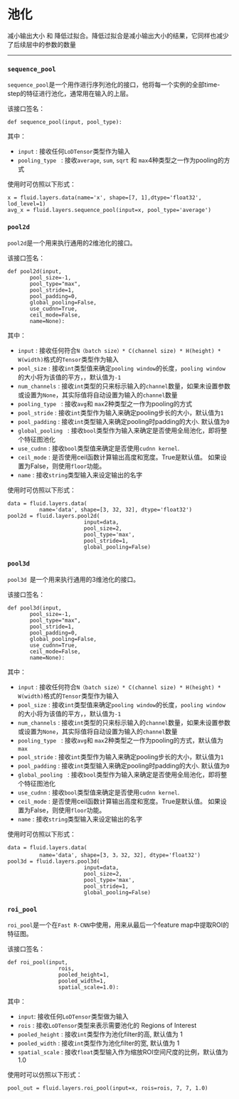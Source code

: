 # 池化

减小输出大小 和 降低过拟合。降低过拟合是减小输出大小的结果，它同样也减少了后续层中的参数的数量

***
### `sequence_pool`
`sequence_pool`是一个用作进行序列池化的接口，他将每一个实例的全部time-step的特征进行池化，通常用在输入的上层。          

该接口签名：


	def sequence_pool(input, pool_type):

其中： 

- `input` : 接收任何`LoDTensor`类型作为输入
- `pooling_type ` : 接收`average`, `sum`, `sqrt` 和 `max`4种类型之一作为pooling的方式

使用时可仿照以下形式：

	x = fluid.layers.data(name='x', shape=[7, 1],dtype='float32', lod_level=1)
	avg_x = fluid.layers.sequence_pool(input=x, pool_type='average')



### `pool2d`

`pool2d`是一个用来执行通用的2维池化的接口。          

该接口签名：
	
	def pool2d(input,
           pool_size=-1,
           pool_type="max",
           pool_stride=1,
           pool_padding=0,
           global_pooling=False,
           use_cudnn=True,
           ceil_mode=False,
           name=None):
其中： 

- `input` : 接收任何符合`N（batch size）* C(channel size) * H(height) * W(width)`格式的`Tensor`类型作为输入
- `pool_size` : 接收`int`类型值来确定`pooling window`的长度，`pooling window`的大小将为该值的平方，，默认值为`-1`
- `num_channels` : 接收`int`类型的只来标示输入的`channel`数量，如果未设置参数或设置为`None`，其实际值将自动设置为输入的`channel`数量
- `pooling_type ` : 接收`avg`和 `max`2种类型之一作为pooling的方式
- `pool_stride` : 接收`int`类型作为输入来确定pooling步长的大小，默认值为`1`
- `pool_padding`  : 接收`int`类型输入来确定pooling时padding的大小. 默认值为`0`
- `global_pooling ` : 接收`bool`类型作为输入来确定是否使用全局池化，即将整个特征图池化
- `use_cudnn` : 接收`bool`类型值来确定是否使用`cudnn kernel`.  
- `ceil_mode` : 是否使用ceil函数计算输出高度和宽度。True是默认值。 如果设置为False，则使用`floor`功能。
- `name` : 接收`string`类型输入来设定输出的名字


使用时可仿照以下形式：
	
	data = fluid.layers.data(
              name='data', shape=[3, 32, 32], dtype='float32')
   	pool2d = fluid.layers.pool2d(
                            input=data,
                            pool_size=2,
                            pool_type='max',
                            pool_stride=1,
                            global_pooling=False)

### `pool3d `

`pool3d `是一个用来执行通用的3维池化的接口。              

该接口签名：
	
	def pool3d(input,
           pool_size=-1,
           pool_type="max",
           pool_stride=1,
           pool_padding=0,
           global_pooling=False,
           use_cudnn=True,
           ceil_mode=False,
           name=None):
其中：

- `input` : 接收任何符合`N（batch size）* C(channel size) * H(height) * W(width)`格式的`Tensor`类型作为输入
- `pool_size` : 接收`int`类型值来确定`pooling window`的长度，`pooling window`的大小将为该值的平方，，默认值为`-1`
- `num_channels` : 接收`int`类型的只来标示输入的`channel`数量，如果未设置参数或设置为`None`，其实际值将自动设置为输入的`channel`数量
- `pooling_type ` : 接收`avg`和 `max`2种类型之一作为pooling的方式，默认值为`max`
- `pool_stride` : 接收`int`类型作为输入来确定pooling步长的大小，默认值为`1`
- `pool_padding`  : 接收`int`类型输入来确定pooling时padding的大小. 默认值为`0`
- `global_pooling ` : 接收`bool`类型作为输入来确定是否使用全局池化，即将整个特征图池化
- `use_cudnn` : 接收`bool`类型值来确定是否使用`cudnn kernel`.  
- `ceil_mode` : 是否使用ceil函数计算输出高度和宽度。True是默认值。 如果设置为False，则使用`floor`功能。
- `name` : 接收`string`类型输入来设定输出的名字        

使用时可仿照以下形式：
	
	data = fluid.layers.data(
              name='data', shape=[3, 3，32, 32], dtype='float32')
   	pool3d = fluid.layers.pool3d(
                            input=data,
                            pool_size=2,
                            pool_type='max',
                            pool_stride=1,
                            global_pooling=False)



### `roi_pool`
`roi_pool`是一个在`Fast R-CNN`中使用，用来从最后一个feature map中提取ROI的特征图。                 

该接口签名：  

	
	def roi_pool(input, 
					rois, 
					pooled_height=1, 
					pooled_width=1, 
					spatial_scale=1.0):  

其中：	

- `input`: 接收任何`LoDTensor`类型做为输入
- `rois` : 接收`LoDTensor`类型来表示需要池化的 Regions of Interest
- `pooled_height` : 接收`int`类型作为池化filter的高, 默认值为 1
- `pooled_width` : 接收`int`类型作为池化filter的宽, 默认值为 1
- `spatial_scale` : 接收`float`类型输入作为缩放ROI空间尺度的比例，默认值为 1.0   

使用时可以仿照以下形式：

	pool_out = fluid.layers.roi_pool(input=x, rois=rois, 7, 7, 1.0)


